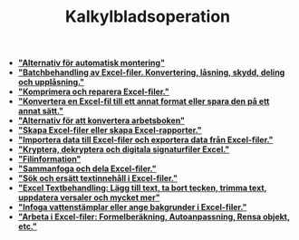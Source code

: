 ﻿---
title: Kalkylbladsoperation
second_title: Documen
type: docs
url: /sv/spreadsheet-operations/
keywords: Learn how to work with Aspose Cells Cloud file
description: "Lär dig hur du arbetar med Aspose Cells Cloud-fil. SDK:et stöder olika typer av utvecklingsspråk. Dessa inkluderar Android, C#, Go, Java, NodeJS, Perl, PHP, Python, Ruby och Swift."
weight: 100
kwords: Excel, Office Moln, REST API, Kalkylblad, PDF, CSV, Json, Markdown, Filer och lagring
---
- **["Alternativ för automatisk montering"](https://docs.aspose.cloud/cells/auto-fitter-options/)**
- **["Batchbehandling av Excel-filer. Konvertering, låsning, skydd, deling och upplåsning."](https://docs.aspose.cloud/cells/batch/)**
- **["Komprimera och reparera Excel-filer."](https://docs.aspose.cloud/cells/compress-and-repair-excel-files/)**
- **["Konvertera en Excel-fil till ett annat format eller spara den på ett annat sätt."](https://docs.aspose.cloud/cells/conversion-and-save-as/)**
- **["Alternativ för att konvertera arbetsboken"](https://docs.aspose.cloud/cells/convert-workbook-options/)**
- **["Skapa Excel-filer eller skapa Excel-rapporter."](https://docs.aspose.cloud/cells/creating-files-and-reports/)**
- **["Importera data till Excel-filer och exportera data från Excel-filer."](https://docs.aspose.cloud/cells/data-import-and-export/)**
- **["Kryptera, dekryptera och digitala signaturfiler Excel."](https://docs.aspose.cloud/cells/protect/)**
- **["Filinformation"](https://docs.aspose.cloud/cells/file-info/)**
- **["Sammanfoga och dela Excel-filer."](https://docs.aspose.cloud/cells/merge-and-split/)**
- **["Sök och ersätt textinnehåll i Excel-filer."](https://docs.aspose.cloud/cells/search-and-replace/)**
- **["Excel Textbehandling: Lägg till text, ta bort tecken, trimma text, uppdatera versaler och mycket mer"](https://docs.aspose.cloud/cells/text-processing/)**
- **["Infoga vattenstämplar eller ange bakgrunder i Excel-filer."](https://docs.aspose.cloud/cells/watermark-and-background/)**
- **["Arbeta i Excel-filer: Formelberäkning, Autoanpassning, Rensa objekt, etc."](https://docs.aspose.cloud/cells/workbook/)**
